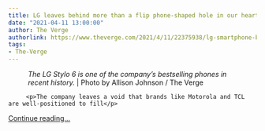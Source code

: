 ```yaml
---
title: LG leaves behind more than a flip phone-shaped hole in our hearts
date: "2021-04-11 13:00:00"
author: The Verge
authorlink: https://www.theverge.com/2021/4/11/22375938/lg-smartphone-business-exit-tcl-motorola
tags:
- The-Verge
---
```

<figure>
      <img alt="" src="https://cdn.vox-cdn.com/thumbor/2nix_zd-RTVqievZhpUQKgS4w_Y=/0x0:2050x1367/1310x873/cdn.vox-cdn.com/uploads/chorus_image/image/69108712/ajohnson_210222_4437__005.0.jpg" />
        <figcaption><em>The LG Stylo 6 is one of the company’s bestselling phones in recent history.</em> | Photo by Allison Johnson / The Verge</figcaption>
    </figure>


  		 <p>The company leaves a void that brands like Motorola and TCL are well-positioned to fill</p>
  <p>
    <a href="https://www.theverge.com/2021/4/11/22375938/lg-smartphone-business-exit-tcl-motorola">Continue reading&hellip;</a>
  </p>